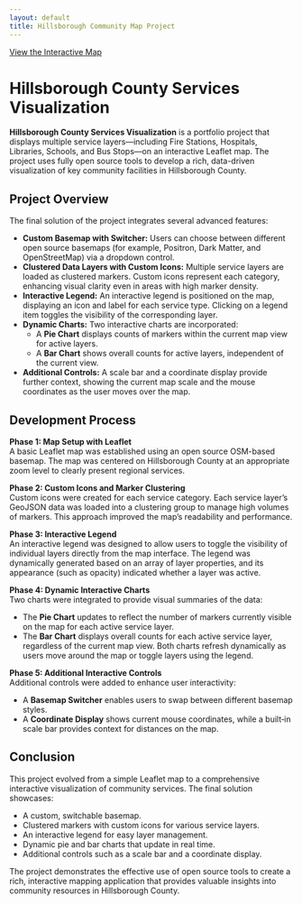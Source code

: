 ```yaml
---
layout: default
title: Hillsborough Community Map Project
---
```


[View the Interactive Map](map.html)

# Hillsborough County Services Visualization

**Hillsborough County Services Visualization** is a portfolio project that displays multiple service layers—including Fire Stations, Hospitals, Libraries, Schools, and Bus Stops—on an interactive Leaflet map. The project uses fully open source tools to develop a rich, data-driven visualization of key community facilities in Hillsborough County.

## Project Overview

The final solution of the project integrates several advanced features:
- **Custom Basemap with Switcher:** Users can choose between different open source basemaps (for example, Positron, Dark Matter, and OpenStreetMap) via a dropdown control.
- **Clustered Data Layers with Custom Icons:** Multiple service layers are loaded as clustered markers. Custom icons represent each category, enhancing visual clarity even in areas with high marker density.
- **Interactive Legend:** An interactive legend is positioned on the map, displaying an icon and label for each service type. Clicking on a legend item toggles the visibility of the corresponding layer.
- **Dynamic Charts:** Two interactive charts are incorporated:
  - A **Pie Chart** displays counts of markers within the current map view for active layers.
  - A **Bar Chart** shows overall counts for active layers, independent of the current view.
- **Additional Controls:** A scale bar and a coordinate display provide further context, showing the current map scale and the mouse coordinates as the user moves over the map.

## Development Process

**Phase 1: Map Setup with Leaflet**  
A basic Leaflet map was established using an open source OSM-based basemap. The map was centered on Hillsborough County at an appropriate zoom level to clearly present regional services.

**Phase 2: Custom Icons and Marker Clustering**  
Custom icons were created for each service category. Each service layer’s GeoJSON data was loaded into a clustering group to manage high volumes of markers. This approach improved the map’s readability and performance.

**Phase 3: Interactive Legend**  
An interactive legend was designed to allow users to toggle the visibility of individual layers directly from the map interface. The legend was dynamically generated based on an array of layer properties, and its appearance (such as opacity) indicated whether a layer was active.

**Phase 4: Dynamic Interactive Charts**  
Two charts were integrated to provide visual summaries of the data:
- The **Pie Chart** updates to reflect the number of markers currently visible on the map for each active service layer.
- The **Bar Chart** displays overall counts for each active service layer, regardless of the current map view.
Both charts refresh dynamically as users move around the map or toggle layers using the legend.

**Phase 5: Additional Interactive Controls**  
Additional controls were added to enhance user interactivity:
- A **Basemap Switcher** enables users to swap between different basemap styles.
- A **Coordinate Display** shows current mouse coordinates, while a built‑in scale bar provides context for distances on the map.

## Conclusion

This project evolved from a simple Leaflet map to a comprehensive interactive visualization of community services. The final solution showcases:
- A custom, switchable basemap.
- Clustered markers with custom icons for various service layers.
- An interactive legend for easy layer management.
- Dynamic pie and bar charts that update in real time.
- Additional controls such as a scale bar and a coordinate display.

The project demonstrates the effective use of open source tools to create a rich, interactive mapping application that provides valuable insights into community resources in Hillsborough County.